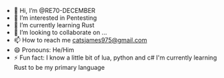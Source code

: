 - 👋 Hi, I’m @RE70-DECEMBER
- 👀 I’m interested in Pentesting 
- 🌱 I’m currently learning Rust
- 💞️ I’m looking to collaborate on ...
- 📫 How to reach me catsjames975@gmail.com 
- 😄 Pronouns: He/Him
- ⚡ Fun fact: I know a little bit of lua, python and c# I'm currently learning Rust to be my primary language 

<!---
RE70-DECEMBER/RE70-DECEMBER is a ✨ special ✨ repository because its `README.md` (this file) appears on your GitHub profile.
You can click the Preview link to take a look at your changes.
--->
